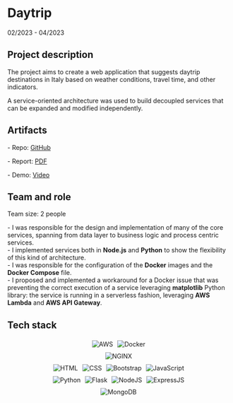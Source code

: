 # Daytrip

02/2023 - 04/2023

## Project description

The project aims to create a web application that suggests daytrip destinations in Italy based on weather conditions, travel time, and other indicators. 

A service-oriented architecture was used to build decoupled services that can be expanded and modified independently.

## Artifacts

\- Repo: [GitHub](https://github.com/vicentinileonardo/daytrip)

\- Report: [PDF](/projects/reports/daytrip.pdf)

\- Demo: [Video](https://drive.google.com/file/d/1k0KBPMmt-DaVHthZ1S2wKzhBID33X0ad/view?usp=sharing)


## Team and role

Team size: 2 people

\- I was responsible for the design and implementation of many of the core services, spanning from data layer to business logic and process centric services. <br>
\- I implemented services both in **Node.js** and **Python** to show the flexibility of this kind of architecture. <br>
\- I was responsible for the configuration of the **Docker** images and the **Docker Compose** file. <br>
\- I proposed and implemented a workaround for a Docker issue that was preventing the correct execution of a service leveraging **matplotlib** Python library: the service is running in a serverless fashion, leveraging **AWS Lambda** and **AWS API Gateway**. <br>

## Tech stack

<div style="display: flex; flex-direction: row; justify-content: center; align-items: center; flex-wrap: wrap;">
<img src="https://img.shields.io/badge/Amazon_AWS-FF9900?style=for-the-badge&logo=amazonaws&logoColor=white" alt="AWS" style="margin: 5px;">
<img src="https://img.shields.io/badge/Docker-2CA5E0?style=for-the-badge&logo=docker&logoColor=white" alt="Docker" style="margin: 5px;">
</div>

<div style="display: flex; flex-direction: row; justify-content: center; align-items: center; flex-wrap: wrap;">
<img src="https://img.shields.io/badge/Nginx-009639?style=for-the-badge&logo=nginx&logoColor=white" alt="NGINX" style="margin: 5px;">
</div>

<div style="display: flex; flex-direction: row; justify-content: center; align-items: center; flex-wrap: wrap;">
<img src="https://img.shields.io/badge/HTML5-E34F26?style=for-the-badge&logo=html5&logoColor=white" alt="HTML" style="margin: 5px;">
<img src="https://img.shields.io/badge/CSS3-1572B6?style=for-the-badge&logo=css3&logoColor=white" alt="CSS" style="margin: 5px;">
<img src="https://img.shields.io/badge/Bootstrap-563D7C?style=for-the-badge&logo=bootstrap&logoColor=white" alt="Bootstrap" style="margin: 5px;">
<img src="https://img.shields.io/badge/JavaScript-323330?style=for-the-badge&logo=javascript&logoColor=F7DF1E" alt="JavaScript" style="margin: 5px;">
</div>

<div style="display: flex; flex-direction: row; justify-content: center; align-items: center; flex-wrap: wrap;">
<img src="https://img.shields.io/badge/Python-FFD43B?style=for-the-badge&logo=python&logoColor=blue" alt="Python" style="margin: 5px;">
<img src="https://img.shields.io/badge/Flask-000000?style=for-the-badge&logo=flask&logoColor=white" alt="Flask" style="margin: 5px;">
<img src="https://img.shields.io/badge/Node.js-339933?style=for-the-badge&logo=nodedotjs&logoColor=white" alt="NodeJS" style="margin: 5px;">
<img src="https://img.shields.io/badge/Express.js-000000?style=for-the-badge&logo=express&logoColor=white" alt="ExpressJS" style="margin: 5px;">
</div>

<div style="display: flex; flex-direction: row; justify-content: center; align-items: center; flex-wrap: wrap;">
<img src="https://img.shields.io/badge/MongoDB-4EA94B?style=for-the-badge&logo=mongodb&logoColor=white" alt="MongoDB" style="margin: 5px;">
</div>

<br>
